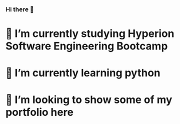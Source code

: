 ### Hi there 👋

# 🔭 I’m currently studying Hyperion Software Engineering Bootcamp
# 🌱 I’m currently learning python
# 👯 I’m looking to show some of my portfolio here

